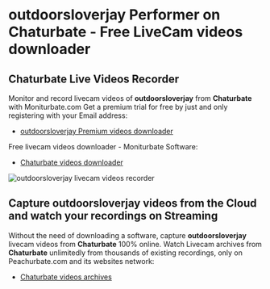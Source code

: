 # outdoorsloverjay Performer on Chaturbate - Free LiveCam videos downloader

## Chaturbate Live Videos Recorder

Monitor and record livecam videos of **outdoorsloverjay** from **Chaturbate** with Moniturbate.com
Get a premium trial for free by just and only registering with your Email address:
* [outdoorsloverjay Premium videos downloader](https://moniturbate.com/request-demo-licence-key.html)

Free livecam videos downloader - Moniturbate Software:
* [Chaturbate videos downloader](https://moniturbate.com/moniturbate-download-software.html)

![outdoorsloverjay livecam videos recorder](https://peachurnet.com/templates/moniturbate-software.png)


## Capture outdoorsloverjay videos from the Cloud and watch your recordings on Streaming

Without the need of downloading a software, capture **outdoorsloverjay** livecam videos from **Chaturbate** 100% online.
Watch Livecam archives from **Chaturbate** unlimitedly from thousands of existing recordings, only on Peachurbate.com and its websites network:
* [Chaturbate videos archives](https://peachurnet.com/)